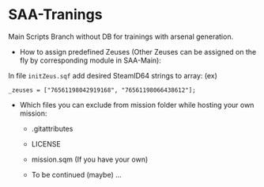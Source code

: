 # SAA-Tranings
Main Scripts Branch without DB for trainings with arsenal generation.

- How to assign predefined Zeuses (Other Zeuses can be assigned on the fly by corresponding module in SAA-Main):

In file `initZeus.sqf` add desired SteamID64 strings to array: (ex)  

`_zeuses = ["76561198042919168", "76561198066438612"];`

- Which files you can exclude from mission folder while hosting your own mission:
  - .gitattributes
  - LICENSE
  - mission.sqm (If you have your own)
  
  - To be continued (maybe) ...
